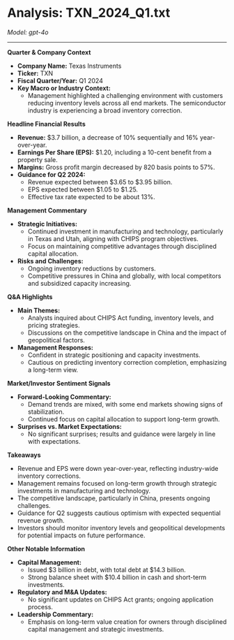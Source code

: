 # Analysis: TXN_2024_Q1.txt

*Model: gpt-4o*

---

**Quarter & Company Context**

- **Company Name:** Texas Instruments
- **Ticker:** TXN
- **Fiscal Quarter/Year:** Q1 2024
- **Key Macro or Industry Context:**
  - Management highlighted a challenging environment with customers reducing inventory levels across all end markets. The semiconductor industry is experiencing a broad inventory correction.

**Headline Financial Results**

- **Revenue:** $3.7 billion, a decrease of 10% sequentially and 16% year-over-year.
- **Earnings Per Share (EPS):** $1.20, including a 10-cent benefit from a property sale.
- **Margins:** Gross profit margin decreased by 820 basis points to 57%.
- **Guidance for Q2 2024:**
  - Revenue expected between $3.65 to $3.95 billion.
  - EPS expected between $1.05 to $1.25.
  - Effective tax rate expected to be about 13%.

**Management Commentary**

- **Strategic Initiatives:**
  - Continued investment in manufacturing and technology, particularly in Texas and Utah, aligning with CHIPS program objectives.
  - Focus on maintaining competitive advantages through disciplined capital allocation.
- **Risks and Challenges:**
  - Ongoing inventory reductions by customers.
  - Competitive pressures in China and globally, with local competitors and subsidized capacity increasing.

**Q&A Highlights**

- **Main Themes:**
  - Analysts inquired about CHIPS Act funding, inventory levels, and pricing strategies.
  - Discussions on the competitive landscape in China and the impact of geopolitical factors.
- **Management Responses:**
  - Confident in strategic positioning and capacity investments.
  - Cautious on predicting inventory correction completion, emphasizing a long-term view.

**Market/Investor Sentiment Signals**

- **Forward-Looking Commentary:**
  - Demand trends are mixed, with some end markets showing signs of stabilization.
  - Continued focus on capital allocation to support long-term growth.
- **Surprises vs. Market Expectations:**
  - No significant surprises; results and guidance were largely in line with expectations.

**Takeaways**

- Revenue and EPS were down year-over-year, reflecting industry-wide inventory corrections.
- Management remains focused on long-term growth through strategic investments in manufacturing and technology.
- The competitive landscape, particularly in China, presents ongoing challenges.
- Guidance for Q2 suggests cautious optimism with expected sequential revenue growth.
- Investors should monitor inventory levels and geopolitical developments for potential impacts on future performance.

**Other Notable Information**

- **Capital Management:**
  - Issued $3 billion in debt, with total debt at $14.3 billion.
  - Strong balance sheet with $10.4 billion in cash and short-term investments.
- **Regulatory and M&A Updates:**
  - No significant updates on CHIPS Act grants; ongoing application process.
- **Leadership Commentary:**
  - Emphasis on long-term value creation for owners through disciplined capital management and strategic investments.